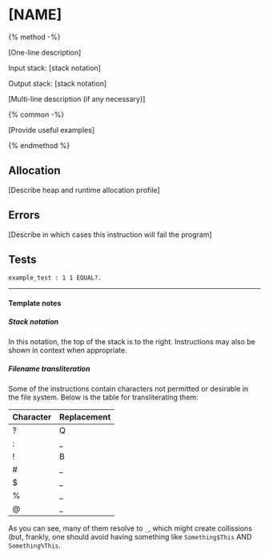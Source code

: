 # [NAME]

{% method -%}

[One-line description]

Input stack: [stack notation]

Output stack: [stack notation]

[Multi-line description (if any necessary)]

{% common -%}

[Provide useful examples]

{% endmethod %}

## Allocation

[Describe heap and runtime allocation profile]

## Errors

[Describe in which cases this instruction will fail the program]

## Tests

```test
example_test : 1 1 EQUAL?.
```

---
#### Template notes

##### Stack notation

In this notation, the top of the stack is to the right.  Instructions
may also be shown in context when appropriate.

##### Filename transliteration

Some of the instructions contain characters not permitted or desirable
in the file system. Below is the table for transliterating them:

| Character | Replacement |
|-----------|-------------|
| ?         |  Q          |
| :         |  _          |
| !         |  B          |
| #         |  _          |
| $         |  _          |
| %         |  _          |
| @         |  _          |

As you can see, many of them resolve to `_`, which might create
collissions (but, frankly, one should avoid having something like
`Something$This` AND `Something%This`.
